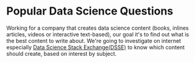 # Popular Data Science Questions

Working for a company that creates data science content (books, inlines articles, videos or interactive text-based), our goal it's to find out what is the best content to write about. We're going to investigate on internet especially [Data Science Stack Exchange(DSSE)](https://datascience.stackexchange.com/?newreg=24b3261d9a8e4e90beb7652e0d1ecc25) to know which content should create, based on interest by subject.
